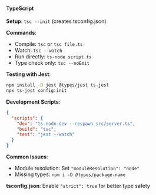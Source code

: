 #### TypeScript

**Setup**: `tsc --init` (creates tsconfig.json)

**Commands**:
- Compile: `tsc` or `tsc file.ts`
- Watch: `tsc --watch`
- Run directly: `ts-node script.ts`
- Type check only: `tsc --noEmit`

**Testing with Jest**:
```bash
npm install -D jest @types/jest ts-jest
npx ts-jest config:init
```

**Development Scripts**:
```json
{
  "scripts": {
    "dev": "ts-node-dev --respawn src/server.ts",
    "build": "tsc",
    "test": "jest --watch"
  }
}
```

**Common Issues**:
- Module resolution: Set `"moduleResolution": "node"`
- Missing types: `npm i -D @types/package-name`

**tsconfig.json**: Enable `"strict": true` for better type safety
